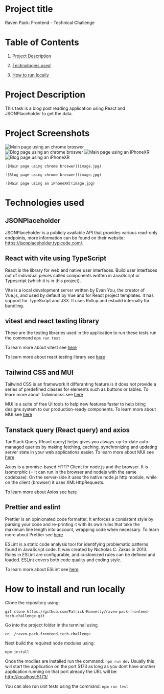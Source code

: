 # Project title

Raven Pack: Frontend - Technical Challenge




# Table of Contents
1. [Project Description](#Description)
2. [Technologies used](#Technologies)
   
3. [How to run locally](#install)

<a id="Description"></a>

# Project Description

 This task is a blog post reading application using React and JSONPlaceholder to get the data.

# Project Screenshots

![Main page using an chrome broswer](screenshots/main-page-broswer.png)
![Blog page using an chrome broswer](screenshots/blog-page-broswer.png)
![Main page using an iPhoneXR](screenshots/main-page-mobile.png)
![Blog page using an iPhoneXR](screenshots/blog-page-mobile.png)





	![Main page using chrome broswer](image.jpg)

	![Blog page using chrome broswer](image.jpg)

	![Main page using an iPhoneXR](image.jpg)


	
<a id="Technologies"></a>
# Technologies used

<a id="JSONPlaceholder"></a>
## JSONPlaceholder 
JSONPlaceholder is a publicly available API that provides various read-only endpoints, more information can be found on their website: https://jsonplaceholder.typicode.com/.

<a id="react"></a>
##  React with vite using TypeScript
React is the library for web and native user interfaces. Build user interfaces out of individual pieces called components written in JavaScript or Typescript (which it is in this project).

Vite is a local development server written by Evan You, the creator of Vue.js, and used by default by Vue and for React project templates. It has support for TypeScript and JSX. It uses Rollup and esbuild internally for bundling.

<a id="vitest"></a>
##  vitest and react testing library
These are the testing libraries used in the application to run these tests run the command 
`npm run test`

To learn more about vitest see [here](https://vitest.dev/)

To learn more about  react testing library see [here](https://testing-library.com/docs/react-testing-library/)


<a id="tailwind"></a>
##  Tailwind CSS and MUI
Tailwind CSS is an framework.It differanting feature is it does not provide a series of predefined classes for elements such as buttons or tables.
To learn more about Tailwindcss see [here](https://tailwindcss.com/)

MUI is a suite of free UI tools to help new features faster to help bring designs system to our production-ready components.
To learn more about MUI see [here](https://mui.com/)

<a id="tanstack"></a>
##  Tanstack query (React query) and axios
TanStack Query  (React query) helps gives you always-up-to-date auto-managed queries by making fetching, caching, synchronizing and updating server state in your web applications easier.
To learn more about MUI see [here](https://tanstack.com/query/latest)

Axios is a promise-based HTTP Client for node.js and the browser. It is isomorphic (= it can run in the browser and nodejs with the same codebase). On the server-side it uses the native node.js http module, while on the client (browser) it uses XMLHttpRequests. 

To learn more about Axios see
[here](https://axios-http.com/docs/intro)



<a id="prettier"></a>
##  Prettier and eslint
Prettier is an opinionated code formatter. It enforces a consistent style by parsing your code and re-printing it with its own rules that take the maximum line length into account, wrapping code when necessary.
To learn more about Prettier see
[here](https://prettier.io/)

ESLint is a static code analysis tool for identifying problematic patterns found in JavaScript code. It was created by Nicholas C. Zakas in 2013. Rules in ESLint are configurable, and customized rules can be defined and loaded. ESLint covers both code quality and coding style.

To learn more about ESLint see
[here](https://eslint.org/)


<a id="install"></a>
# How to install and run locally
  Clone the repository using:

   `git clone https://github.com/Patrick-Munnelly/raven-pack-frontend-tech-challenge.git`

  Go into the project folder in the terminal using 
  
  `cd ./raven-pack-frontend-tech-challenge`

  Next build the required node modules using:

  `npm install`

  Once the modiles are installed run the command:
  `npm run dev`
  Usually this will start the application on the port 5173 as long as you dont have another application running on that port  already the URL will be: 
  [http://localhost:5173/](http://localhost:5173/)

  You can also run unit tests using the command:
  `npm run test`




